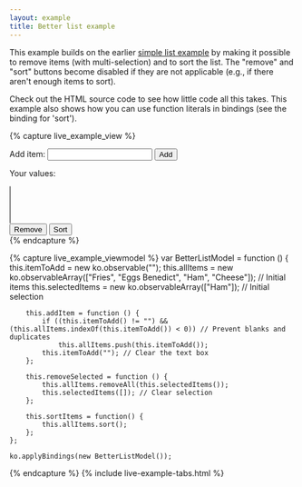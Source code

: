 ```yaml
---
layout: example
title: Better list example
---
```


This example builds on the earlier [simple list example](simpleList.html) by making it possible to remove items (with multi-selection) and to sort the list. The "remove" and "sort" buttons become disabled if they are not applicable (e.g., if there aren't enough items to sort).

Check out the HTML source code to see how little code all this takes. This example also shows how you can use function literals in bindings (see the binding for 'sort').

{% capture live_example_view %}
<form data-bind="submit:addItem">
    Add item: <input type="text" data-bind='value:itemToAdd, valueUpdate: "afterkeydown"' />
    <button type="submit" data-bind="enable: itemToAdd().length > 0">Add</button>
</form>

<p>Your values:</p>
<select multiple="multiple" height="5" data-bind="options:allItems, selectedOptions:selectedItems"> </select>

<div>
    <button data-bind="click: removeSelected, enable: selectedItems().length > 0">Remove</button>
    <button data-bind="click: sortItems, enable: allItems().length > 1">Sort</button>
</div>
{% endcapture %}

{% capture live_example_viewmodel %}
    var BetterListModel = function () {
        this.itemToAdd = new ko.observable("");
        this.allItems = new ko.observableArray(["Fries", "Eggs Benedict", "Ham", "Cheese"]); // Initial items
        this.selectedItems = new ko.observableArray(["Ham"]);                                // Initial selection

        this.addItem = function () {
            if ((this.itemToAdd() != "") && (this.allItems.indexOf(this.itemToAdd()) < 0)) // Prevent blanks and duplicates
                this.allItems.push(this.itemToAdd());
            this.itemToAdd(""); // Clear the text box
        };

        this.removeSelected = function () {
            this.allItems.removeAll(this.selectedItems());
            this.selectedItems([]); // Clear selection
        };

        this.sortItems = function() {
            this.allItems.sort();
        };
    };

    ko.applyBindings(new BetterListModel());
{% endcapture %}
{% include live-example-tabs.html %}